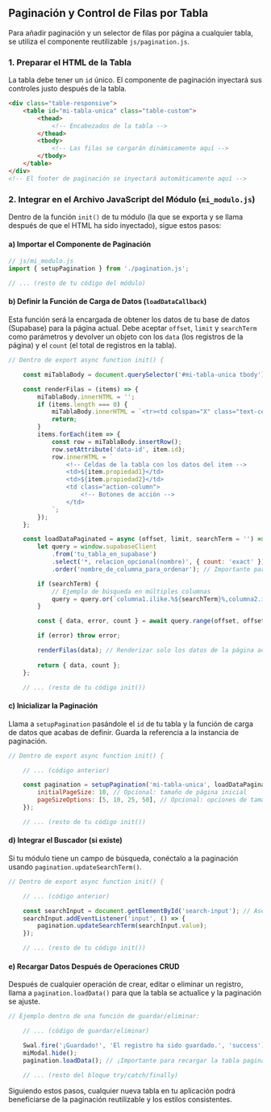 ## Paginación y Control de Filas por Tabla

Para añadir paginación y un selector de filas por página a cualquier tabla, se utiliza el componente reutilizable `js/pagination.js`.

### 1. Preparar el HTML de la Tabla

La tabla debe tener un `id` único. El componente de paginación inyectará sus controles justo después de la tabla.

```html
<div class="table-responsive">
    <table id="mi-tabla-unica" class="table-custom">
        <thead>
            <!-- Encabezados de la tabla -->
        </thead>
        <tbody>
            <!-- Las filas se cargarán dinámicamente aquí -->
        </tbody>
    </table>
</div>
<!-- El footer de paginación se inyectará automáticamente aquí -->
```

### 2. Integrar en el Archivo JavaScript del Módulo (`mi_modulo.js`)

Dentro de la función `init()` de tu módulo (la que se exporta y se llama después de que el HTML ha sido inyectado), sigue estos pasos:

#### a) Importar el Componente de Paginación

```javascript
// js/mi_modulo.js
import { setupPagination } from './pagination.js';

// ... (resto de tu código del módulo)
```

#### b) Definir la Función de Carga de Datos (`loadDataCallback`)

Esta función será la encargada de obtener los datos de tu base de datos (Supabase) para la página actual. Debe aceptar `offset`, `limit` y `searchTerm` como parámetros y devolver un objeto con los `data` (los registros de la página) y el `count` (el total de registros en la tabla).

```javascript
// Dentro de export async function init() {

    const miTablaBody = document.querySelector('#mi-tabla-unica tbody');

    const renderFilas = (items) => {
        miTablaBody.innerHTML = '';
        if (items.length === 0) {
            miTablaBody.innerHTML = `<tr><td colspan="X" class="text-center">No hay registros para mostrar.</td></tr>`;
            return;
        }
        items.forEach(item => {
            const row = miTablaBody.insertRow();
            row.setAttribute('data-id', item.id);
            row.innerHTML = `
                <!-- Celdas de la tabla con los datos del item -->
                <td>${item.propiedad1}</td>
                <td>${item.propiedad2}</td>
                <td class="action-column">
                    <!-- Botones de acción -->
                </td>
            `;
        });
    };

    const loadDataPaginated = async (offset, limit, searchTerm = '') => {
        let query = window.supabaseClient
            .from('tu_tabla_en_supabase')
            .select('*, relacion_opcional(nombre)', { count: 'exact' })
            .order('nombre_de_columna_para_ordenar'); // Importante para paginación consistente

        if (searchTerm) {
            // Ejemplo de búsqueda en múltiples columnas
            query = query.or(`columna1.ilike.%${searchTerm}%,columna2.ilike.%${searchTerm}%`);
        }

        const { data, error, count } = await query.range(offset, offset + limit - 1);

        if (error) throw error;

        renderFilas(data); // Renderizar solo los datos de la página actual
        
        return { data, count };
    };

    // ... (resto de tu código init())
```

#### c) Inicializar la Paginación

Llama a `setupPagination` pasándole el `id` de tu tabla y la función de carga de datos que acabas de definir. Guarda la referencia a la instancia de paginación.

```javascript
// Dentro de export async function init() {

    // ... (código anterior)

    const pagination = setupPagination('mi-tabla-unica', loadDataPaginated, {
        initialPageSize: 10, // Opcional: tamaño de página inicial
        pageSizeOptions: [5, 10, 25, 50], // Opcional: opciones de tamaño de página
    });

    // ... (resto de tu código init())
```

#### d) Integrar el Buscador (si existe)

Si tu módulo tiene un campo de búsqueda, conéctalo a la paginación usando `pagination.updateSearchTerm()`.

```javascript
// Dentro de export async function init() {

    // ... (código anterior)

    const searchInput = document.getElementById('search-input'); // Asegúrate de que este ID exista en tu HTML
    searchInput.addEventListener('input', () => {
        pagination.updateSearchTerm(searchInput.value);
    });

    // ... (resto de tu código init())
```

#### e) Recargar Datos Después de Operaciones CRUD

Después de cualquier operación de crear, editar o eliminar un registro, llama a `pagination.loadData()` para que la tabla se actualice y la paginación se ajuste.

```javascript
// Ejemplo dentro de una función de guardar/eliminar:

    // ... (código de guardar/eliminar)

    Swal.fire('¡Guardado!', 'El registro ha sido guardado.', 'success');
    miModal.hide();
    pagination.loadData(); // ¡Importante para recargar la tabla paginada!

    // ... (resto del bloque try/catch/finally)
```

Siguiendo estos pasos, cualquier nueva tabla en tu aplicación podrá beneficiarse de la paginación reutilizable y los estilos consistentes.